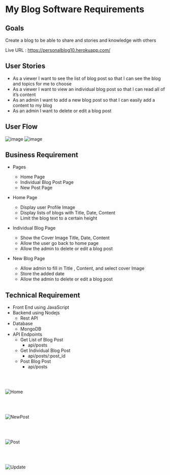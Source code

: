 # My Blog Software Requirements

## Goals
Create a blog to be able to share and stories and knowledge with others

Live URL : https://personalblog10.herokuapp.com/

## User Stories

* As a viewer I want to see the list of blog post so that I can see the blog and topics for me to choose 
* As a viewer I want to view an individual blog post so that I can read all of it’s content
* As an admin I want to add a new blog post so that I can easily add a content to my blog 
* As an admin I want to delete or edit a blog post 

## User Flow
![image](https://user-images.githubusercontent.com/82850895/190915155-3d954bb4-6e63-41f9-b77c-bfdf61e2f827.png)
![image](https://user-images.githubusercontent.com/82850895/190915179-97ddc0d6-425c-4864-8749-cca3bc5840fd.png)

## Business Requirement
* Pages
    *	Home Page
    *	Individual Blog Post Page
    *	New Post Page

*	Home Page
     *	Display user Profile Image
     *	Display lists of blogs with Title,  Date, Content
     *	Limit the blog text to a certain height

*	Individual Blog Page
     *	Show the Cover Image Title,  Date, Content
     *	Allow the user go back to home page
     *	Allow  the admin to delete or edit a blog post


*	New Blog Page
     *	Allow admin to fill in Title , Content, and select cover Image 
     *	Store the added date
     *	Allow  the admin to delete or edit a blog post

##  Technical Requirement
  *	Front End using JavaScript
  *	Backend using Nodejs
       *	Rest API
  *	Database
       *	MongoDB
  * API Endpoints
    *	Get List of Blog Post
        * api/posts
    * Get Individual Blog Post
        *	api/posts/:post_id
    *	Post Blog Post
        *	api/posts 




<br/>
<br/>


![Home](https://user-images.githubusercontent.com/82850895/190914978-2161f935-fe22-4447-927c-f4fdae788e90.png)

<br/>
<br/>

![NewPost](https://user-images.githubusercontent.com/82850895/190914987-77d30c72-0b82-4ae0-94da-7d79d7a7be32.png)

<br/>
<br/>

![Post](https://user-images.githubusercontent.com/82850895/190914993-7eb5377b-4051-4fce-a601-f619d4e40a65.png)

<br/>
<br/>

![Update](https://user-images.githubusercontent.com/82850895/190914998-2ed32340-65d8-439b-989d-5c24d2d809c9.png)
